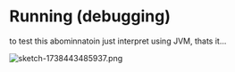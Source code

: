 # Running (debugging)
to test this abominnatoin just interpret using JVM, thats it...

![sketch-1738443485937.png](https://github.com/user-attachments/assets/b848a244-bf4c-4e4c-b6f7-a89dc973ff55)